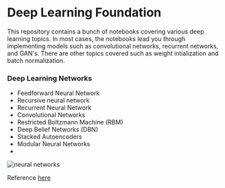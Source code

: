 # Deep Learning Foundation

This repository contains a bunch of notebooks covering various deep learning topics. In most cases, the notebooks lead you through implementing models such as convolutional networks, recurrent networks, and GAN's. There are other topics covered such as weight intialization and batch normalization.

### Deep Learning Networks

- Feedforward Neural Network
- Recursive neural network
- Recurrent Neural Network
- Convolutional Networks
- Restricted Boltzmann Machine (RBM)
- Deep Belief Networks (DBN)
- Stacked Autoencoders
- Modular Neural Networks
- 


![neural networks](https://github.com/praveentn/hgwxx7/blob/master/deeplearning/images/neuralnetworks.png)

Reference <a href='http://www.asimovinstitute.org/neural-network-zoo/'>here</a>
